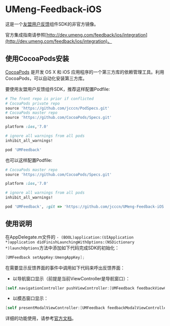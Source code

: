 UMeng-Feedback-iOS
==================
这是一个[友盟用户反馈](http://www.umeng.com/component_feedback)组件SDK的非官方镜像。

官方集成指南请参照[http://dev.umeng.com/feedback/ios/integration](http://dev.umeng.com/feedback/ios/integration)。

## 使用CocoaPods安装
[CocoaPods](http://cocoapods.org) 是开发 OS X 和 iOS 应用程序的一个第三方库的依赖管理工具。利用 CocoaPods，可以自动化安装第三方库。

要使用友盟用户反馈组件SDK，推荐这样配置Podfile:

```ruby
# The front repo is prior if conflicted
# CocoaPods private repo
source 'https://github.com/jcccn/PodSpecs.git'
# CocoaPods master repo
source 'https://github.com/CocoaPods/Specs.git'

platform :ios,'7.0'

# ignore all warnings from all pods
inhibit_all_warnings!

pod 'UMFeedback'

```

也可以这样配置Podfile:

```ruby
# CocoaPods master repo
source 'https://github.com/CocoaPods/Specs.git'

platform :ios,'7.0'

# ignore all warnings from all pods
inhibit_all_warnings!

pod 'UMFeedback', :git => 'https://github.com/jcccn/UMeng-Feedback-iOS.git'

```

## 使用说明
在AppDelegate.m文件的 `- (BOOL)application:(UIApplication *)application didFinishLaunchingWithOptions:(NSDictionary *)launchOptions`方法中添加如下代码完成SDK的初始化：

```objective-c
[UMFeedback setAppKey:UmengAppKey];
```

在需要显示反馈界面的事件中调用如下代码来呼出反馈界面：

- 以导航窗口显示（前提是当前ViewController是导航窗口）：

```objective-c
[self.navigationController pushViewController:[UMFeedback feedbackViewController] animated:YES];
```

- 以模态窗口显示：

```objective-c
[self presentModalViewController:[UMFeedback feedbackModalViewController] animated:YES];
```


详细的功能使用，请参考[官方文档](http://dev.umeng.com/feedback/ios/integration)。

